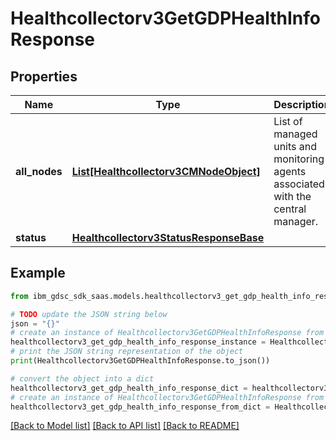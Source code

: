 # Healthcollectorv3GetGDPHealthInfoResponse


## Properties

Name | Type | Description | Notes
------------ | ------------- | ------------- | -------------
**all_nodes** | [**List[Healthcollectorv3CMNodeObject]**](Healthcollectorv3CMNodeObject.md) | List of managed units and monitoring agents associated with the central manager. | [optional] 
**status** | [**Healthcollectorv3StatusResponseBase**](Healthcollectorv3StatusResponseBase.md) |  | [optional] 

## Example

```python
from ibm_gdsc_sdk_saas.models.healthcollectorv3_get_gdp_health_info_response import Healthcollectorv3GetGDPHealthInfoResponse

# TODO update the JSON string below
json = "{}"
# create an instance of Healthcollectorv3GetGDPHealthInfoResponse from a JSON string
healthcollectorv3_get_gdp_health_info_response_instance = Healthcollectorv3GetGDPHealthInfoResponse.from_json(json)
# print the JSON string representation of the object
print(Healthcollectorv3GetGDPHealthInfoResponse.to_json())

# convert the object into a dict
healthcollectorv3_get_gdp_health_info_response_dict = healthcollectorv3_get_gdp_health_info_response_instance.to_dict()
# create an instance of Healthcollectorv3GetGDPHealthInfoResponse from a dict
healthcollectorv3_get_gdp_health_info_response_from_dict = Healthcollectorv3GetGDPHealthInfoResponse.from_dict(healthcollectorv3_get_gdp_health_info_response_dict)
```
[[Back to Model list]](../README.md#documentation-for-models) [[Back to API list]](../README.md#documentation-for-api-endpoints) [[Back to README]](../README.md)


